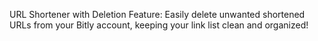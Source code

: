 URL Shortener with Deletion Feature: Easily delete unwanted shortened URLs from your Bitly account, keeping your link list clean and organized!